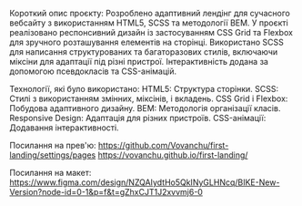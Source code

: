 Короткий опис проєкту:
Розроблено адаптивний лендінг для сучасного вебсайту з використанням HTML5, SCSS та методології BEM. У проєкті реалізовано респонсивний дизайн із застосуванням CSS Grid та Flexbox для зручного розташування елементів на сторінці. Використано SCSS для написання структурованих та багаторазових стилів, включаючи міксіни для адаптації під різні пристрої. Інтерактивність додана за допомогою псевдокласів та CSS-анімацій.


Технології, які було використано:
HTML5: Структура сторінки.
SCSS: Стилі з використанням змінних, міксінів, і вкладень.
CSS Grid і Flexbox: Побудова адаптивного дизайну.
BEM: Методологія організації класів.
Responsive Design: Адаптація для різних пристроїв.
CSS-анімації: Додавання інтерактивності.


Посилання на прев'ю:
https://github.com/Vovanchu/first-landing/settings/pages
https://vovanchu.github.io/first-landing/

Посилання на макет:
https://www.figma.com/design/NZQAIydtHo5QkINyGLHNcq/BIKE-New-Version?node-id=0-1&p=f&t=gZhxCJT1J2xvvmj6-0


